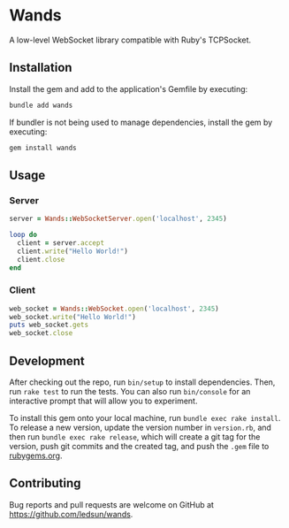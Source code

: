 # Wands

A low-level WebSocket library compatible with Ruby's TCPSocket.

## Installation

Install the gem and add to the application's Gemfile by executing:

```bash
bundle add wands
```

If bundler is not being used to manage dependencies, install the gem by executing:

```bash
gem install wands
```

## Usage

### Server

```ruby
server = Wands::WebSocketServer.open('localhost', 2345)

loop do
  client = server.accept
  client.write("Hello World!")
  client.close
end
```

### Client

```ruby
web_socket = Wands::WebSocket.open('localhost', 2345)
web_socket.write("Hello World!")
puts web_socket.gets
web_socket.close
```

## Development

After checking out the repo, run `bin/setup` to install dependencies. Then, run `rake test` to run the tests. You can also run `bin/console` for an interactive prompt that will allow you to experiment.

To install this gem onto your local machine, run `bundle exec rake install`. To release a new version, update the version number in `version.rb`, and then run `bundle exec rake release`, which will create a git tag for the version, push git commits and the created tag, and push the `.gem` file to [rubygems.org](https://rubygems.org).

## Contributing

Bug reports and pull requests are welcome on GitHub at https://github.com/ledsun/wands.
